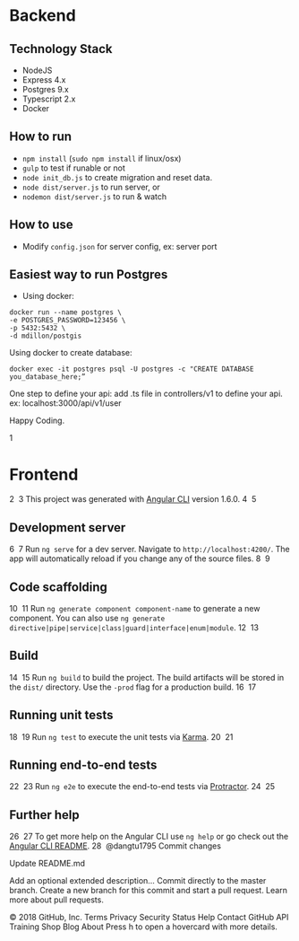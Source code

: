 # Backend
## Technology Stack
+ NodeJS
+ Express 4.x
+ Postgres 9.x
+ Typescript 2.x
+ Docker

## How to run
+ `npm install` (`sudo npm install` if linux/osx)
+ `gulp` to test if runable or not
+ `node init_db.js` to create migration and reset data.
+ `node dist/server.js` to run server, or
+ `nodemon dist/server.js` to run & watch


## How to use
+ Modify `config.json` for server config, ex: server port

## Easiest way to run Postgres
+ Using docker:

```
docker run --name postgres \
-e POSTGRES_PASSWORD=123456 \
-p 5432:5432 \
-d mdillon/postgis
```
Using docker to create database:
```
docker exec -it postgres psql -U postgres -c "CREATE DATABASE you_database_here;”
```

One step to define your api: add .ts file in controllers/v1 to define your api. ex: localhost:3000/api/v1/user

Happy Coding.

    
 
1
# Frontend
2
​
3
This project was generated with [Angular CLI](https://github.com/angular/angular-cli) version 1.6.0.
4
​
5
## Development server
6
​
7
Run `ng serve` for a dev server. Navigate to `http://localhost:4200/`. The app will automatically reload if you change any of the source files.
8
​
9
## Code scaffolding
10
​
11
Run `ng generate component component-name` to generate a new component. You can also use `ng generate directive|pipe|service|class|guard|interface|enum|module`.
12
​
13
## Build
14
​
15
Run `ng build` to build the project. The build artifacts will be stored in the `dist/` directory. Use the `-prod` flag for a production build.
16
​
17
## Running unit tests
18
​
19
Run `ng test` to execute the unit tests via [Karma](https://karma-runner.github.io).
20
​
21
## Running end-to-end tests
22
​
23
Run `ng e2e` to execute the end-to-end tests via [Protractor](http://www.protractortest.org/).
24
​
25
## Further help
26
​
27
To get more help on the Angular CLI use `ng help` or go check out the [Angular CLI README](https://github.com/angular/angular-cli/blob/master/README.md).
28
​
@dangtu1795
Commit changes

Update README.md

Add an optional extended description…
  Commit directly to the master branch.
  Create a new branch for this commit and start a pull request. Learn more about pull requests.
 
© 2018 GitHub, Inc.
Terms
Privacy
Security
Status
Help
Contact GitHub
API
Training
Shop
Blog
About
Press h to open a hovercard with more details.
